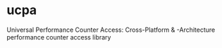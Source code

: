 # ucpa
Universal Performance Counter Access: Cross-Platform &amp; -Architecture performance counter access library
